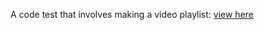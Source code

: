 A code test that involves making a video playlist:
[view here](https://fender-guy.github.io/video-player/)
